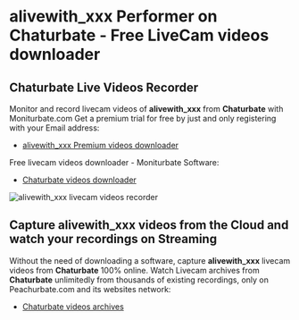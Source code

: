# alivewith_xxx Performer on Chaturbate - Free LiveCam videos downloader

## Chaturbate Live Videos Recorder

Monitor and record livecam videos of **alivewith_xxx** from **Chaturbate** with Moniturbate.com
Get a premium trial for free by just and only registering with your Email address:
* [alivewith_xxx Premium videos downloader](https://moniturbate.com/request-demo-licence-key.html)

Free livecam videos downloader - Moniturbate Software:
* [Chaturbate videos downloader](https://moniturbate.com/moniturbate-download-software.html)

![alivewith_xxx livecam videos recorder](https://peachurnet.com/templates/moniturbate-software.png)


## Capture alivewith_xxx videos from the Cloud and watch your recordings on Streaming

Without the need of downloading a software, capture **alivewith_xxx** livecam videos from **Chaturbate** 100% online.
Watch Livecam archives from **Chaturbate** unlimitedly from thousands of existing recordings, only on Peachurbate.com and its websites network:
* [Chaturbate videos archives](https://peachurnet.com/)